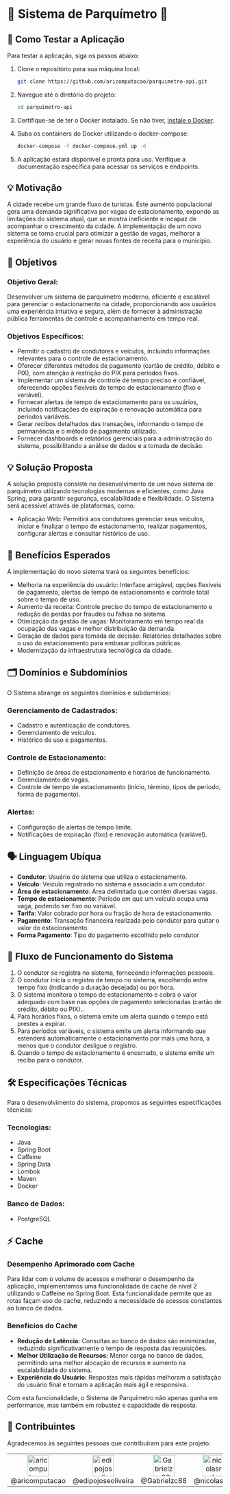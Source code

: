 # 🚗 Sistema de Parquímetro 🚗

## 🧪 Como Testar a Aplicação

Para testar a aplicação, siga os passos abaixo:

1. Clone o repositório para sua máquina local:
    ```bash
    git clone https://github.com/aricomputacao/parquimetro-api.git
    ```

2. Navegue até o diretório do projeto:
    ```bash
    cd parquimetro-api
    ```

3. Certifique-se de ter o Docker instalado. Se não tiver, [instale o Docker](https://docs.docker.com/get-docker/).

4. Suba os containers do Docker utilizando o docker-compose:
    ```bash
    docker-compose -f docker-compose.yml up -d
    ```

5. A aplicação estará disponível e pronta para uso. Verifique a documentação específica para acessar os serviços e endpoints.

## 💡 Motivação
A cidade recebe um grande fluxo de turistas. Este aumento populacional gera uma demanda significativa por vagas de estacionamento, expondo as limitações do sistema atual, que se mostra ineficiente e incapaz de acompanhar o crescimento da cidade. A implementação de um novo sistema se torna crucial para otimizar a gestão de vagas, melhorar a experiência do usuário e gerar novas fontes de receita para o município.

## 🎯 Objetivos

### Objetivo Geral:
Desenvolver um sistema de parquímetro moderno, eficiente e escalável para gerenciar o estacionamento na cidade, proporcionando aos usuários uma experiência intuitiva e segura, além de fornecer à administração pública ferramentas de controle e acompanhamento em tempo real.

### Objetivos Específicos:
- Permitir o cadastro de condutores e veículos, incluindo informações relevantes para o controle de estacionamento.
- Oferecer diferentes métodos de pagamento (cartão de crédito, débito e PIX), com atenção à restrição do PIX para períodos fixos.
- Implementar um sistema de controle de tempo preciso e confiável, oferecendo opções flexíveis de tempo de estacionamento (fixo e variável).
- Fornecer alertas de tempo de estacionamento para os usuários, incluindo notificações de expiração e renovação automática para períodos variáveis.
- Gerar recibos detalhados das transações, informando o tempo de permanência e o método de pagamento utilizado.
- Fornecer dashboards e relatórios gerenciais para a administração do sistema, possibilitando a análise de dados e a tomada de decisão.

## 💡 Solução Proposta
A solução proposta consiste no desenvolvimento de um novo sistema de parquímetro utilizando tecnologias modernas e eficientes, como Java Spring, para garantir segurança, escalabilidade e flexibilidade. O Sistema será acessível através de plataformas, como:
- Aplicação Web: Permitirá aos condutores gerenciar seus veículos, iniciar e finalizar o tempo de estacionamento, realizar pagamentos, configurar alertas e consultar histórico de uso.


## 🌟 Benefícios Esperados
A implementação do novo sistema trará os seguintes benefícios:
- Melhoria na experiência do usuário: Interface amigável, opções flexíveis de pagamento, alertas de tempo de estacionamento e controle total sobre o tempo de uso.
- Aumento da receita: Controle preciso do tempo de estacionamento e redução de perdas por fraudes ou falhas no sistema.
- Otimização da gestão de vagas: Monitoramento em tempo real da ocupação das vagas e melhor distribuição da demanda.
- Geração de dados para tomada de decisão: Relatórios detalhados sobre o uso do estacionamento para embasar políticas públicas.
- Modernização da infraestrutura tecnológica da cidade.

## 🗂 Domínios e Subdomínios
O Sistema abrange os seguintes domínios e subdomínios:
### Gerenciamento de Cadastrados:
- Cadastro e autenticação de condutores.
- Gerenciamento de veículos.
- Histórico de uso e pagamentos.
### Controle de Estacionamento:
- Definição de áreas de estacionamento e horários de funcionamento.
- Gerenciamento de vagas.
- Controle de tempo de estacionamento (início, término, tipos de período, forma de pagamento).
### Alertas:
- Configuração de alertas de tempo limite.
- Notificações de expiração (fixo) e renovação automática (variável).

## 🗣 Linguagem Ubíqua
- **Condutor**: Usuário do sistema que utiliza o estacionamento.
- **Veículo**: Veículo registrado no sistema e associado a um condutor.
- **Área de estacionamento**: Área delimitada que contém diversas vagas.
- **Tempo de estacionamento**: Período em que um veículo ocupa uma vaga, podendo ser fixo ou variável.
- **Tarifa**: Valor cobrado por hora ou fração de hora de estacionamento.
- **Pagamento**: Transação financeira realizada pelo condutor para quitar o valor do estacionamento.
- **Forma Pagamento**: Tipo do pagamento escolhido pelo condutor

## 🔄 Fluxo de Funcionamento do Sistema
1. O condutor se registra no sistema, fornecendo informações pessoais.
2. O condutor inicia o registro de tempo no sistema, escolhendo entre tempo fixo (indicando a duração desejada) ou por hora.
3. O sistema monitora o tempo de estacionamento e cobra o valor adequado com base nas opções de pagamento selecionadas (cartão de crédito, débito ou PIX)..
4. Para horários fixos, o sistema emite um alerta quando o tempo está prestes a expirar.
5. Para períodos variáveis, o sistema emite um alerta informando que estenderá automaticamente o estacionamento por mais uma hora, a menos que o condutor desligue o registro.
6. Quando o tempo de estacionamento é encerrado, o sistema emite um recibo para o condutor.

## 🛠 Especificações Técnicas
Para o desenvolvimento do sistema, propomos as seguintes especificações técnicas:

### Tecnologias:
- Java
- Spring Boot
- Caffeine
- Spring Data
- Lombok
- Maven
- Docker

### Banco de Dados:
- PostgreSQL

## ⚡️ Cache 

### Desempenho Aprimorado com Cache

Para lidar com o volume de acessos e melhorar o desempenho da aplicação, implementamos uma funcionalidade de cache de nível 2 utilizando o Caffeine no Spring Boot. Esta funcionalidade permite que as rotas façam uso do cache, reduzindo a necessidade de acessos constantes ao banco de dados.

### Benefícios do Cache

- **Redução de Latência:** Consultas ao banco de dados são minimizadas, reduzindo significativamente o tempo de resposta das requisições.
- **Melhor Utilização de Recursos:** Menor carga no banco de dados, permitindo uma melhor alocação de recursos e aumento na escalabilidade do sistema.
- **Experiência do Usuário:** Respostas mais rápidas melhoram a satisfação do usuário final e tornam a aplicação mais ágil e responsiva.

Com esta funcionalidade, o Sistema de Parquímetro não apenas ganha em performance, mas também em robustez e capacidade de resposta.


## 👥 Contribuintes

Agradecemos às seguintes pessoas que contribuíram para este projeto:

<table>
  <tr>
   <td align="center"><a href="https://github.com/aricomputacao" target="blank"><img src="https://avatars.githubusercontent.com/aricomputacao" alt="aricomputacao" width="50" /></a><br>@aricomputacao</td>
   <td align="center"<a href="https://github.com/edipojoseoliveira" target="blank"><img src="https://avatars.githubusercontent.com/edipojoseoliveira" alt="edipojoseoliveira" width="50" /></a><br>@edipojoseoliveira</td>
   <td align="center"><a href="https://github.com/Gabrielzc88" target="blank"><img src="https://avatars.githubusercontent.com/Gabrielzc88" alt="Gabrielzc88" width="50" /></a><br>@Gabrielzc88</td>
   <td align="center"><a href="https://github.com/nicolasrds" target="blank"><img src="https://avatars.githubusercontent.com/nicolasrds" alt="nicolasrds" width="50" /></a><br>@nicolasrds</td>
   <td align="center"><a href="https://github.com/yurialves23" target="blank"><img src="https://avatars.githubusercontent.com/yurialves23" alt="yurialves23" width="50" /></a><br>@yurialves23</td>
  </tr>
</table>
